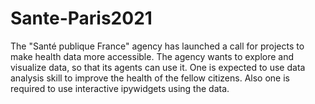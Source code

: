 # Sante-Paris2021
The "Santé publique France" agency has launched a call for projects to make health data more accessible. The agency wants to explore and visualize data, so that its agents can use it. One is expected to use data analysis skill to improve the health of the fellow citizens. Also one is required to use interactive ipywidgets using the data.
